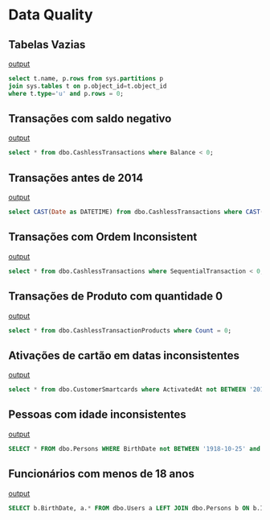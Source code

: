 Data Quality
===

Tabelas Vazias
---

[output](./table-rows-count.pdf)
```sql
select t.name, p.rows from sys.partitions p
join sys.tables t on p.object_id=t.object_id
where t.type='u' and p.rows = 0;
```

Transações com saldo negativo
---

[output](./negative-balance-transactions.md)
```sql
select * from dbo.CashlessTransactions where Balance < 0;
```

Transações antes de 2014
---

[output](./before2014-transactions.md)
```sql
select CAST(Date as DATETIME) from dbo.CashlessTransactions where CAST(Date as  DATETIME) < '2014-01-01';
```

Transações com Ordem Inconsistent
---

[output](./inconsistent-sequencial-transactions.md)
```sql
select * from dbo.CashlessTransactions where SequentialTransaction < 0;
```

Transações de Produto com quantidade 0
---

[output](./zero-products-count.md)
```sql
select * from dbo.CashlessTransactionProducts where Count = 0;
```

Ativações de cartão em datas inconsistentes
---

[output](./inconsistent-activation-data.md)
```sql
select * from dbo.CustomerSmartcards where ActivatedAt not BETWEEN '2014-12-31' and '2018-10-25';
```

Pessoas com idade inconsistentes
---

[output](./inconsistent-birthdate.md)
```sql
SELECT * FROM dbo.Persons WHERE BirthDate not BETWEEN '1918-10-25' and '2018-10-25';
```

Funcionários com menos de 18 anos
---

[output](./minor-employees.md)
```sql
SELECT b.BirthDate, a.* FROM dbo.Users a LEFT JOIN dbo.Persons b ON b.IdPerson = a.IdPerson WHERE b.BirthDate > '2001-10-25' ;
```